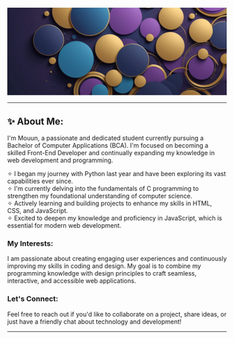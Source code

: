 ![Banner](https://github.com/Mouun-bit/Mouun-bit/blob/main/Images/Github-Banner.png)

---

## ✨ About Me:
I'm Mouun, a passionate and dedicated student currently pursuing a Bachelor of Computer Applications (BCA). I'm focused on becoming a skilled Front-End Developer and continually expanding my knowledge in web development and programming.

✧ I began my journey with Python last year and have been exploring its vast capabilities ever since.<br>
✧ I'm currently delving into the fundamentals of C programming to strengthen my foundational understanding of computer science.<br>
✧ Actively learning and building projects to enhance my skills in HTML, CSS, and JavaScript.<br>
✧ Excited to deepen my knowledge and proficiency in JavaScript, which is essential for modern web development.<br>

### My Interests:
I am passionate about creating engaging user experiences and continuously improving my skills in coding and design. My goal is to combine my programming knowledge with design principles to craft seamless, interactive, and accessible web applications.

### Let's Connect:
Feel free to reach out if you'd like to collaborate on a project, share ideas, or just have a friendly chat about technology and development!

---

